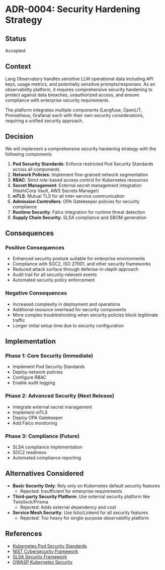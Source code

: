 # ADR-0004: Security Hardening Strategy

## Status

Accepted

## Context

Lang Observatory handles sensitive LLM operational data including API keys,
usage metrics, and potentially sensitive prompts/responses. As an observability
platform, it requires comprehensive security hardening to protect against data
breaches, unauthorized access, and ensure compliance with enterprise security
requirements.

The platform integrates multiple components (Langfuse, OpenLIT, Prometheus,
Grafana) each with their own security considerations, requiring a unified
security approach.

## Decision

We will implement a comprehensive security hardening strategy with the following
components:

1. **Pod Security Standards**: Enforce restricted Pod Security Standards across
   all components
2. **Network Policies**: Implement fine-grained network segmentation
3. **RBAC**: Strict role-based access control for Kubernetes resources
4. **Secret Management**: External secret management integration (HashiCorp
   Vault, AWS Secrets Manager)
5. **mTLS**: Mutual TLS for all inter-service communication
6. **Admission Controllers**: OPA Gatekeeper policies for security compliance
7. **Runtime Security**: Falco integration for runtime threat detection
8. **Supply Chain Security**: SLSA compliance and SBOM generation

## Consequences

### Positive Consequences

- Enhanced security posture suitable for enterprise environments
- Compliance with SOC2, ISO 27001, and other security frameworks
- Reduced attack surface through defense-in-depth approach
- Audit trail for all security-relevant events
- Automated security policy enforcement

### Negative Consequences

- Increased complexity in deployment and operations
- Additional resource overhead for security components
- More complex troubleshooting when security policies block legitimate traffic
- Longer initial setup time due to security configuration

## Implementation

### Phase 1: Core Security (Immediate)

- Implement Pod Security Standards
- Deploy network policies
- Configure RBAC
- Enable audit logging

### Phase 2: Advanced Security (Next Release)

- Integrate external secret management
- Implement mTLS
- Deploy OPA Gatekeeper
- Add Falco monitoring

### Phase 3: Compliance (Future)

- SLSA compliance implementation
- SOC2 readiness
- Automated compliance reporting

## Alternatives Considered

- **Basic Security Only**: Rely only on Kubernetes default security features
  - Rejected: Insufficient for enterprise requirements
- **Third-party Security Platform**: Use external security platform like
  Twistlock/Prisma
  - Rejected: Adds external dependency and cost
- **Service Mesh Security**: Use Istio/Linkerd for all security features
  - Rejected: Too heavy for single-purpose observability platform

## References

- [Kubernetes Pod Security Standards](https://kubernetes.io/docs/concepts/security/pod-security-standards/)
- [NIST Cybersecurity Framework](https://www.nist.gov/cyberframework)
- [SLSA Security Framework](https://slsa.dev/)
- [OWASP Kubernetes Security](https://cheatsheetseries.owasp.org/cheatsheets/Kubernetes_Security_Cheat_Sheet.html)
